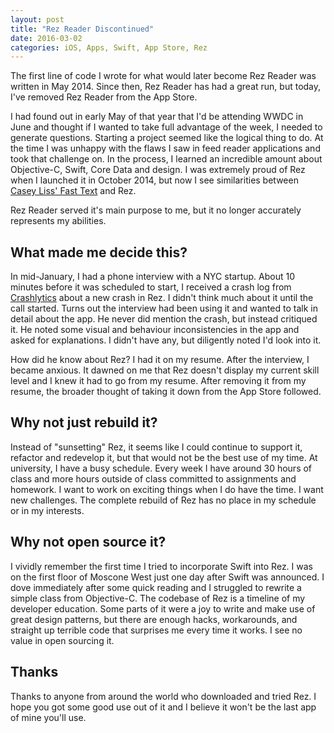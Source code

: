 ```yaml
---
layout: post
title: "Rez Reader Discontinued"
date: 2016-03-02
categories: iOS, Apps, Swift, App Store, Rez
---
```


The first line of code I wrote for what would later become Rez Reader was written in May 2014. Since then, Rez Reader has had a great run, but today, I've removed Rez Reader from the App Store.

I had found out in early May of that year that I'd be attending WWDC in June and thought if I wanted to take full advantage of the week, I needed to generate questions. Starting a project seemed like the logical thing to do. At the time I was unhappy with the flaws I saw in feed reader applications and took that challenge on. In the process, I learned an incredible amount about Objective-C, Swift, Core Data and design. I was extremely proud of Rez when I launched it in October 2014, but now I see similarities between [Casey Liss' Fast Text](https://www.caseyliss.com/2014/12/13/fast-text-discontinued) and Rez. 

Rez Reader served it's main purpose to me, but it no longer accurately represents my abilities. 


## What made me decide this?

In mid-January, I had a phone interview with a NYC startup. About 10 minutes before it was scheduled to start, I received a crash log from [Crashlytics](https://try.crashlytics.com) about a new crash in Rez. I didn't think much about it until the call started. Turns out the interview had been using it and wanted to talk in detail about the app. He never did mention the crash, but instead critiqued it. He noted some visual and behaviour inconsistencies in the app and asked for explanations. I didn't have any, but diligently noted I'd look into it.

How did he know about Rez? I had it on my resume. After the interview, I became anxious. It dawned on me that Rez doesn't display my current skill level and I knew it had to go from my resume. After removing it from my resume, the broader thought of taking it down from the App Store followed.  

## Why not just rebuild it?

Instead of "sunsetting" Rez, it seems like I could continue to support it, refactor and redevelop it, but that would not be the best use of my time. At university, I have a busy schedule. Every week I have around 30 hours of class and more hours outside of class committed to assignments and homework. I want to work on exciting things when I do have the time. I want new challenges. The complete rebuild of Rez has no place in my schedule or in my interests. 

## Why not open source it?

I vividly remember the first time I tried to incorporate Swift into Rez. I was on the first floor of Moscone West just one day after Swift was announced. I dove immediately after some quick reading and I struggled to rewrite a simple class from Objective-C. The codebase of Rez is a timeline of my developer education. Some parts of it were a joy to write and make use of great design patterns, but there are enough hacks, workarounds, and straight up terrible code that surprises me every time it works. I see no value in open sourcing it. 

## Thanks
Thanks to anyone from around the world who downloaded and tried Rez. I hope you got some good use out of it and I believe it won't be the last app of mine you'll use. 
